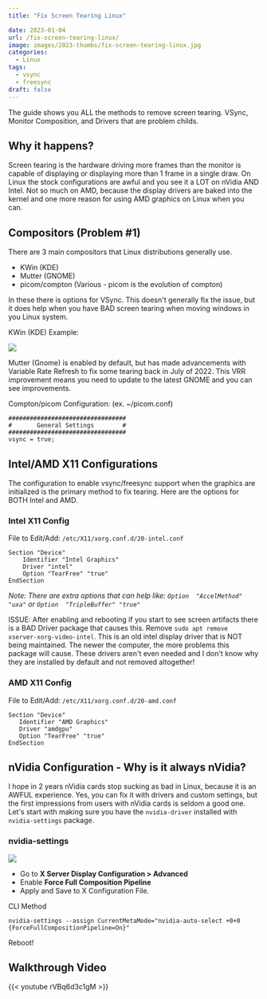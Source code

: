 ```yaml
---
title: "Fix Screen Tearing Linux"

date: 2023-01-04
url: /fix-screen-tearing-linux/
image: images/2023-thumbs/fix-screen-tearing-linux.jpg
categories:
  - Linux
tags:
  - vsync
  - freesync
draft: false
---
```

The guide shows you ALL the methods to remove screen tearing. VSync, Monitor Composition, and Drivers that are problem childs.
<!--more-->

## Why it happens?

Screen tearing is the hardware driving more frames than the monitor is capable of displaying or displaying more than 1 frame in a single draw. On Linux the stock configurations are awful and you see it a LOT on nVidia AND Intel. Not so much on AMD, because the display drivers are baked into the kernel and one more reason for using AMD graphics on Linux when you can.

## Compositors (Problem #1)

There are 3 main compositors that Linux distributions generally use.

- KWin (KDE)
- Mutter (GNOME)
- picom/compton (Various - picom is the evolution of compton)

In these there is options for VSync. This doesn't generally fix the issue, but it does help when you have BAD screen tearing when moving windows in you Linux system. 

KWin (KDE) Example:

![](/images/2023/fix-screen-tearing-linux/kwin.png)

Mutter (Gnome) is enabled by default, but has made advancements with Variable Rate Refresh to fix some tearing back in July of 2022. This VRR improvement means you need to update to the latest GNOME and you can see improvements. 

Compton/picom Configuration: (ex. ~/picom.conf) 

```
#################################
#       General Settings        #
#################################
vsync = true;
```

## Intel/AMD X11 Configurations

The configuration to enable vsync/freesync support when the graphics are initialized is the primary method to fix tearing. Here are the options for BOTH Intel and AMD.

### Intel X11 Config

File to Edit/Add: `/etc/X11/xorg.conf.d/20-intel.conf`

```
Section "Device"
    Identifier "Intel Graphics"
    Driver "intel"
    Option "TearFree" "true"
EndSection
```

_Note: There are extra options that can help like: `Option  "AccelMethod" "uxa"` or `Option  "TripleBuffer" "true"`_

ISSUE: After enabling and rebooting if you start to see screen artifacts there is a BAD Driver package that causes this. Remove `sudo apt remove xserver-xorg-video-intel`. This is an old intel display driver that is NOT being maintained. The newer the computer, the more problems this package will cause. These drivers aren't even needed and I don't know why they are installed by default and not removed altogether!

### AMD X11 Config

File to Edit/Add: `/etc/X11/xorg.conf.d/20-amd.conf`

```
Section "Device"
   Identifier "AMD Graphics"
   Driver "amdgpu"
   Option "TearFree" "true"
EndSection
```

## nVidia Configuration - Why is it always nVidia?

I hope in 2 years nVidia cards stop sucking as bad in Linux, because it is an AWFUL experience. Yes, you can fix it with drivers and custom settings, but the first impressions from users with nVidia cards is seldom a good one. Let's start with making sure you have the `nvidia-driver` installed with `nvidia-settings` package.

### nvidia-settings

![](/images/2023/fix-screen-tearing-linux/nvidia-settings.png)

- Go to **X Server Display Configuration > Advanced**
- Enable **Force Full Composition Pipeline**
- Apply and Save to X Configuration File.

CLI Method

```
nvidia-settings --assign CurrentMetaMode="nvidia-auto-select +0+0 {ForceFullCompositionPipeline=On}"
```
Reboot!

## Walkthrough Video

{{< youtube rVBq6d3c1gM >}}
